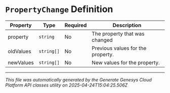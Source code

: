 # `PropertyChange` Definition

| Property | Type | Required | Description |
|----------|------|----------|-------------|
| property | `string` | No | The property that was changed |
| oldValues | `string[]` | No | Previous values for the property. |
| newValues | `string[]` | No | New values for the property. |

---

*This file was automatically generated by the Generate Genesys Cloud Platform API classes utility on 2025-04-24T15:04:25.506Z*